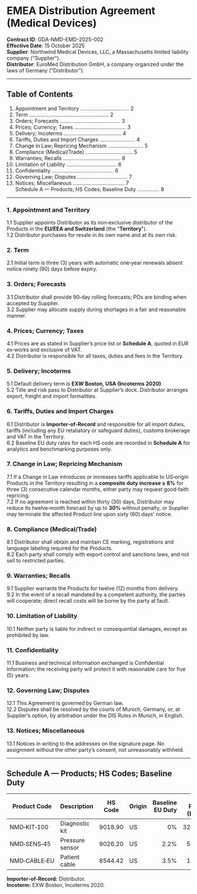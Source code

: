 # EMEA Distribution Agreement (Medical Devices)
**Contract ID**: GDA-NMD-EMD-2025-002  
**Effective Date**: 15 October 2025  
**Supplier**: Northwind Medical Devices, LLC, a Massachusetts limited liability company ("Supplier").  
**Distributor**: EuroMed Distribution GmbH, a company organized under the laws of Germany ("Distributor").

---

## Table of Contents
1. Appointment and Territory ................................. 2  
2. Term ...................................................... 2  
3. Orders; Forecasts ......................................... 3  
4. Prices; Currency; Taxes ................................... 3  
5. Delivery; Incoterms ....................................... 4  
6. Tariffs, Duties and Import Charges ........................ 4  
7. Change in Law; Repricing Mechanism ........................ 5  
8. Compliance (Medical/Trade) ................................ 5  
9. Warranties; Recalls ....................................... 6  
10. Limitation of Liability .................................. 6  
11. Confidentiality .......................................... 6  
12. Governing Law; Disputes .................................. 7  
13. Notices; Miscellaneous ................................... 7  
Schedule A — Products; HS Codes; Baseline Duty ............... 8

---

### 1. Appointment and Territory
1.1 Supplier appoints Distributor as its non‑exclusive distributor of the Products in the **EU/EEA and Switzerland** (the "**Territory**").  
1.2 Distributor purchases for resale in its own name and at its own risk.

### 2. Term
2.1 Initial term is three (3) years with automatic one‑year renewals absent notice ninety (90) days before expiry.

### 3. Orders; Forecasts
3.1 Distributor shall provide 90‑day rolling forecasts; POs are binding when accepted by Supplier.  
3.2 Supplier may allocate supply during shortages in a fair and reasonable manner.

### 4. Prices; Currency; Taxes
4.1 Prices are as stated in Supplier’s price list or **Schedule A**, quoted in EUR ex‑works and exclusive of VAT.  
4.2 Distributor is responsible for all taxes, duties and fees in the Territory.

### 5. Delivery; Incoterms
5.1 Default delivery term is **EXW Boston, USA (Incoterms 2020)**.  
5.2 Title and risk pass to Distributor at Supplier’s dock. Distributor arranges export, freight and import formalities.

### 6. Tariffs, Duties and Import Charges
6.1 Distributor is **Importer‑of‑Record** and responsible for all import duties, tariffs (including any EU retaliatory or safeguard duties), customs brokerage and VAT in the Territory.  
6.2 Baseline EU duty rates for each HS code are recorded in **Schedule A** for analytics and benchmarking purposes only.

### 7. Change in Law; Repricing Mechanism
7.1 If a Change in Law introduces or increases tariffs applicable to US‑origin Products in the Territory resulting in a **composite duty increase ≥ 8%** for three (3) consecutive calendar months, either party may request good‑faith repricing.  
7.2 If no agreement is reached within thirty (30) days, Distributor may reduce its twelve‑month forecast by up to **30%** without penalty, or Supplier may terminate the affected Product line upon sixty (60) days’ notice.

### 8. Compliance (Medical/Trade)
8.1 Distributor shall obtain and maintain CE marking, registrations and language labeling required for the Products.  
8.2 Each party shall comply with export control and sanctions laws, and not sell to restricted parties.

### 9. Warranties; Recalls
9.1 Supplier warrants the Products for twelve (12) months from delivery.  
9.2 In the event of a recall mandated by a competent authority, the parties will cooperate; direct recall costs will be borne by the party at fault.

### 10. Limitation of Liability
10.1 Neither party is liable for indirect or consequential damages, except as prohibited by law.

### 11. Confidentiality
11.1 Business and technical information exchanged is Confidential Information; the receiving party will protect it with reasonable care for five (5) years.

### 12. Governing Law; Disputes
12.1 This Agreement is governed by German law.  
12.2 Disputes shall be resolved by the courts of Munich, Germany, or, at Supplier’s option, by arbitration under the DIS Rules in Munich, in English.

### 13. Notices; Miscellaneous
13.1 Notices in writing to the addresses on the signature page. No assignment without the other party’s consent, not unreasonably withheld.

---

## Schedule A — Products; HS Codes; Baseline Duty
| Product Code | Description | HS Code | Origin | Baseline EU Duty | List Price (EUR) |
|---|---|---|---|---:|---:|
| NMD‑KIT‑100 | Diagnostic kit | 9018.90 | US | 0% | 320.00 |
| NMD‑SENS‑45 | Pressure sensor | 9026.20 | US | 2.2% | 58.00 |
| NMD‑CABLE‑EU | Patient cable | 8544.42 | US | 3.5% | 18.50 |

**Importer‑of‑Record:** Distributor.  
**Incoterm:** EXW Boston, Incoterms 2020.
